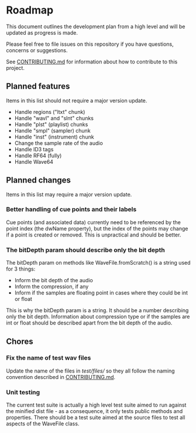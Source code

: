 # Roadmap

This document outlines the development plan from a high level and will be updated as progress is made.

Please feel free to file issues on this repository if you have questions, concerns or suggestions.

See [CONTRIBUTING.md](https://github.com/rochars/wavefile/blob/master/CONTRIBUTING.md) for information about how to contribute to this project.

## Planned features
Items in this list should not require a major version update.
- Handle regions ("ltxt" chunk)
- Handle "wavl" and "slnt" chunks
- Handle "plst" (playlist) chunks
- Handle "smpl" (sampler) chunk 
- Handle "inst" (instrument) chunk
- Change the sample rate of the audio
- Handle ID3 tags
- Handle RF64 (fully)
- Handle Wave64

## Planned changes
Items in this list may require a major version update.

### Better handling of cue points and their labels
Cue points (and associated data) currently need to be referenced by the point index (the dwName property), but the index of the points may change if a point is created or removed. This is unpractical and should be better.

### The bitDepth param should describe only the bit depth
The bitDepth param on methods like WaveFile.fromScratch() is a string used for 3 things:
- Inform the bit depth of the audio
- Inform the compression, if any
- Inform if the samples are floating point in cases where they could be int or float

This is why the bitDepth param is a string. It should be a number describing only the bit depth. Information about compression type or if the samples are int or float should be described apart from the bit depth of the audio.

## Chores

### Fix the name of test wav files
Update the name of the files in *test/files/* so they all follow the naming convention described in [CONTRIBUTING.md](https://github.com/rochars/wavefile/blob/master/CONTRIBUTING.md).

### Unit testing
The current test suite is actually a high level test suite aimed to run against the minified dist file - as a consequence, it only tests public methods and properties. There should be a test suite aimed at the source files to test all aspects of the WaveFile class.
